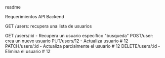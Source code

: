 readme

Requerimientos API Backend

GET /users: recupera una lista de usuarios

GET /users/:id - Recupera un usuario específico "busqueda"
POST/user: crea un nuevo usuario
PUT/users/12 - Actualiza usuario # 12
PATCH/users/:id - Actualiza parcialmente el usuario # 12
DELETE/users/:id - Elimina el usuario # 12
